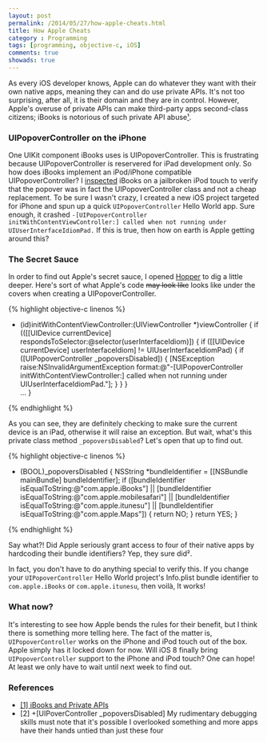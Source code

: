 ```yaml
---
layout: post
permalink: /2014/05/27/how-apple-cheats.html
title: How Apple Cheats
category : Programming
tags: [programming, objective-c, iOS]
comments: true
showads: true
---
```


As every iOS developer knows, Apple can do whatever they want with their own native apps, meaning they can and do use private APIs. It's not too surprising, after all, it is their domain and they are in control. However, Apple's overuse of private APIs can make third-party apps second-class citizens; iBooks is notorious of such private API abuse[¹](http://www.marco.org/2010/04/06/ibooks-and-private-apis).

### UIPopoverController on the iPhone

One UIKit component iBooks uses is UIPopoverController. This is frustrating because UIPopoverController is reservered for iPad development only. So how does iBooks implement an iPod/iPhone compatible UIPopoverController? I [inspected](http://marksands.github.io/2014/01/03/inspecting-third-party-apps.html) iBooks on a jailbroken iPod touch to verify that the popover was in fact the UIPopoverController class and not a cheap replacement. To be sure I wasn't crazy, I created a new iOS project targeted for iPhone and spun up a quick `UIPopoverController` Hello World app. Sure enough, it crashed `-[UIPopoverController initWithContentViewController:] called when not running under UIUserInterfaceIdiomPad.` If this is true, then how on earth is Apple getting around this?

### The Secret Sauce

In order to find out Apple's secret sauce, I opened [Hopper](http://www.hopperapp.com/) to dig a little deeper. Here's sort of what Apple's code <s>may look like</s> looks like under the covers when creating a UIPopoverController.

{% highlight objective-c linenos %}

- (id)initWithContentViewController:(UIViewController *)viewController {
	if (([[UIDevice currentDevice] respondsToSelector:@selector(userInterfaceIdiom)]) {
		if ([[UIDevice currentDevice] userInterfaceIdiom] != UIUserInterfaceIdiomPad) {
			if ([UIPopoverController _popoversDisabled]) {
    			[NSException raise:NSInvalidArgumentException format:@"-[UIPopoverController initWithContentViewController:] called when not running under UIUserInterfaceIdiomPad."];
			}
		}
	}	
	...
}

{% endhighlight %}

As you can see, they are definitely checking to make sure the current device is an iPad, otherwise it will raise an exception. But wait, what's this private class method `_popoversDisabled`? Let's open that up to find out.

{% highlight objective-c linenos %}

+ (BOOL)_popoversDisabled {
    NSString *bundleIdentifier = [[NSBundle mainBundle] bundleIdentifier];
    if ([bundleIdentifier isEqualToString:@"com.apple.iBooks"] || [bundleIdentifier isEqualToString:@"com.apple.mobilesafari"] || 
		[bundleIdentifier isEqualToString:@"com.apple.itunesu"] || [bundleIdentifier isEqualToString:@"com.apple.Maps"]) {
		return NO;
	}
	return YES;
}

{% endhighlight %}

Say what?! Did Apple seriously grant access to four of their native apps by hardcoding their bundle identifiers? Yep, they sure did².

In fact, you don't have to do anything special to verify this. If you change your `UIPopoverController` Hello World project's Info.plist bundle identifier to `com.apple.iBooks` or `com.apple.itunesu`, then voilà, It works!

### What now?

It's interesting to see how Apple bends the rules for their benefit, but I think there is something more telling here. The fact of the matter is, `UIPopoverController` works on the iPhone and iPod touch out of the box. Apple simply has it locked down for now. Will iOS 8 finally bring `UIPopoverController` support to the iPhone and iPod touch? One can hope! At least we only have to wait until next week to find out.

### References

* [[1] iBooks and Private APIs](http://www.marco.org/2010/04/06/ibooks-and-private-apis)
* [2] +[UIPoverController _popoversDisabled] My rudimentary debugging skills must note that it's possible I overlooked something and more apps have their hands untied than just these four